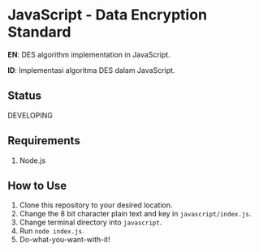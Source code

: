 # JavaScript - Data Encryption Standard
**EN**: DES algorithm implementation in JavaScript.

**ID**: Implementasi algoritma DES dalam JavaScript.

## Status
DEVELOPING

## Requirements
1. Node.js

## How to Use
1. Clone this repository to your desired location.
2. Change the 8 bit character plain text and key in `javascript/index.js`.
3. Change terminal directory into `javascript`.
4. Run `node index.js`.
5. Do-what-you-want-with-it!
